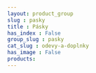 ```yaml
---
layout: product_group
slug : pasky
title : Pásky
has_index : False
group_slug : pasky
cat_slug : odevy-a-doplnky
has_image : False
products:
---
```



